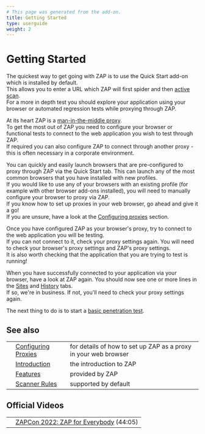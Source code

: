 ```yaml
---
# This page was generated from the add-on.
title: Getting Started
type: userguide
weight: 2
---
```


# Getting Started

The quickest way to get going with ZAP is to use the Quick Start add-on which is installed by default.  
This allows you to enter a URL which ZAP will first spider
and then [active scan](/docs/desktop/start/features/ascan/).  
For a more in depth test you should explore your application using your browser or automated regression tests while proxying through ZAP.

At its heart ZAP is a [man-in-the-middle proxy](/docs/desktop/start/features/intercept/).  
To get the most out of ZAP you need to configure your browser or functional tests to connect to the web application you wish to test through ZAP.  
If required you can also configure ZAP to connect through another proxy - this is often
necessary in a corporate environment.  

You can quickly and easily launch browsers that are pre-configured to proxy through ZAP via the Quick Start tab.
This can launch any of the most common browsers that you have installed with new profiles.  
If you would like to use any of your browsers with an existing profile (for example with other browser add-ons installed),
 you will need to manually configure your browser to proxy via ZAP.  
If you know how to set up proxies in your web browser, go ahead and give it a go!  
If you are unsure, have a look at the [Configuring proxies](/docs/desktop/start/proxies/)
section.

Once you have configured ZAP as your browser's proxy, try to connect to the web application
you will be testing.  
If you can not connect to it, check your proxy settings again. You will need to check your
browser's proxy settings and ZAP's proxy settings.   
It is also worth checking that the application that you are trying to test is running!

When you have successfully connected to your application via your browser, have a look at ZAP
again. You should now see one or more lines in the [Sites](/docs/desktop/ui/tabs/sites/) and
[History](/docs/desktop/ui/tabs/history/) tabs.  
If so, we're in business. If not, you'll need to check your proxy settings again.

The next thing to do is to start a
[basic penetration test](/docs/desktop/start/pentest/).  

## See also

|   |                                                     |                                                                 |
|---|-----------------------------------------------------|-----------------------------------------------------------------|
|   | [Configuring Proxies](/docs/desktop/start/proxies/) | for details of how to set up ZAP as a proxy in your web browser |
|   | [Introduction](/docs/desktop/)                      | the introduction to ZAP                                         |
|   | [Features](/docs/desktop/start/features/)           | provided by ZAP                                                 |
|   | [Scanner Rules](/docs/desktop/start/checks/)        | supported by default                                            |

## Official Videos

|   |                                                                                       |
|---|---------------------------------------------------------------------------------------|
|   | [ZAPCon 2022: ZAP for Everybody](https://www.youtube.com/watch?v=32W_hm30dsg) (44:05) |
